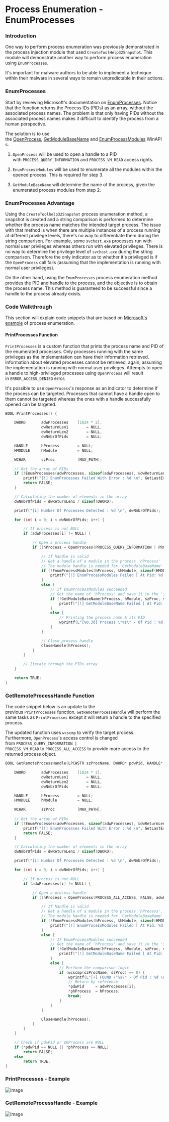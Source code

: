 # Process Enumeration - EnumProcesses

### Introduction

One way to perform process enumeration was previously demonstrated in the process injection module that used `CreateToolHelp32Snapshot`. This module will demonstrate another way to perform process enumeration using `EnumProcesses`.

It's important for malware authors to be able to implement a technique within their malware in several ways to remain unpredictable in their actions.

### EnumProcesses

Start by reviewing Microsoft's documentation on [EnumProcesses](https://learn.microsoft.com/en-us/windows/win32/api/psapi/nf-psapi-enumprocesses). Notice that the function returns the Process IDs (PIDs) as an array, without the associated process names. The problem is that only having PIDs without the associated process names makes it difficult to identify the process from a human perspective.

The solution is to use the [OpenProcess](https://learn.microsoft.com/en-us/windows/win32/api/processthreadsapi/nf-processthreadsapi-openprocess), [GetModuleBaseName](https://learn.microsoft.com/en-us/windows/win32/api/psapi/nf-psapi-getmodulebasenamew) and [EnumProcessModules](https://learn.microsoft.com/en-us/windows/win32/api/psapi/nf-psapi-enumprocessmodules) WinAPIs.

1. `OpenProcess` will be used to open a handle to a PID with `PROCESS_QUERY_INFORMATION` and `PROCESS_VM_READ` access rights.

2. `EnumProcessModules` will be used to enumerate all the modules within the opened process. This is required for step 3.

3. `GetModuleBaseName` will determine the name of the process, given the enumerated process modules from step 2.


### EnumProcesses Advantage

Using the `CreateToolhelp32Snapshot` process enumeration method, a snapshot is created and a string comparison is performed to determine whether the process name matches the intended target process. The issue with that method is when there are multiple instances of a process running at different privilege levels, there's no way to differentiate them during the string comparison. For example, some `svchost.exe` processes run with normal user privileges whereas others run with elevated privileges. There is no way to determine the privilege level of `svchost.exe` during the string comparison. Therefore the only indicator as to whether it's privileged is if the `OpenProcess` call fails (assuming that the implementation is running with normal user privileges).

On the other hand, using the `EnumProcesses` process enumeration method provides the PID and handle to the process, and the objective is to obtain the process name. This method is guaranteed to be successful since a handle to the process already exists.

### Code Walkthrough

This section will explain code snippets that are based on [Microsoft's example](https://learn.microsoft.com/en-us/windows/win32/psapi/enumerating-all-processes) of process enumeration.

#### PrintProcesses Function

`PrintProcesses` is a custom function that prints the process name and PID of the enumerated processes. Only processes running with the same privileges as the implementation can have their information retrieved. Information about elevated processes cannot be retrieved, again, assuming the implementation is running with normal user privileges. Attempts to open a handle to high-privileged processes using `OpenProcess` will result in `ERROR_ACCESS_DENIED` error.

It's possible to use `OpenProcess`'s response as an indicator to determine if the process can be targeted. Processes that cannot have a handle open to them cannot be targeted whereas the ones with a handle successfully opened can be targeted.

```c
BOOL PrintProcesses() {

	DWORD		adwProcesses	[1024 * 2],
			    dwReturnLen1		= NULL,
			    dwReturnLen2		= NULL,
			    dwNmbrOfPids		= NULL;

	HANDLE		hProcess		= NULL;
	HMODULE		hModule			= NULL;

	WCHAR		szProc			[MAX_PATH];

	// Get the array of PIDs
	if (!EnumProcesses(adwProcesses, sizeof(adwProcesses), &dwReturnLen1)) {
		printf("[!] EnumProcesses Failed With Error : %d \n", GetLastError());
		return FALSE;
	}

	// Calculating the number of elements in the array 
	dwNmbrOfPids = dwReturnLen1 / sizeof(DWORD);

	printf("[i] Number Of Processes Detected : %d \n", dwNmbrOfPids);

	for (int i = 0; i < dwNmbrOfPids; i++) {

		// If process is not NULL
		if (adwProcesses[i] != NULL) {

			// Open a process handle 
			if ((hProcess = OpenProcess(PROCESS_QUERY_INFORMATION | PROCESS_VM_READ, FALSE, adwProcesses[i])) != NULL) {

				// If handle is valid
				// Get a handle of a module in the process 'hProcess'
				// The module handle is needed for 'GetModuleBaseName'
				if (!EnumProcessModules(hProcess, &hModule, sizeof(HMODULE), &dwReturnLen2)) {
					printf("[!] EnumProcessModules Failed [ At Pid: %d ] With Error : %d \n", adwProcesses[i], GetLastError());
				}
				else {
					// If EnumProcessModules succeeded
					// Get the name of 'hProcess' and save it in the 'szProc' variable 
					if (!GetModuleBaseName(hProcess, hModule, szProc, sizeof(szProc) / sizeof(WCHAR))) {
						printf("[!] GetModuleBaseName Failed [ At Pid: %d ] With Error : %d \n", adwProcesses[i], GetLastError());
					}
					else {
						// Printing the process name & its PID
						wprintf(L"[%0.3d] Process \"%s\" - Of Pid : %d \n", i, szProc, adwProcesses[i]);
					}
				}

				// Close process handle 
				CloseHandle(hProcess);
			}
		}

		// Iterate through the PIDs array  
	}

	return TRUE;
}
```

### GetRemoteProcessHandle Function

The code snippet below is an update to the previous `PrintProcesses` function. `GetRemoteProcessHandle` will perform the same tasks as `PrintProcesses` except it will return a handle to the specified process.

The updated function uses `wcscmp` to verify the target process. Furthermore, `OpenProcess`'s access control is changed from `PROCESS_QUERY_INFORMATION | PROCESS_VM_READ` to `PROCESS_ALL_ACCESS` to provide more access to the returned process object.

```c
BOOL GetRemoteProcessHandle(LPCWSTR szProcName, DWORD* pdwPid, HANDLE* phProcess) {

	DWORD		adwProcesses	[1024 * 2],
			    dwReturnLen1		= NULL,
			    dwReturnLen2		= NULL,
			    dwNmbrOfPids		= NULL;

	HANDLE		hProcess		= NULL;
	HMODULE		hModule			= NULL;

	WCHAR		szProc			[MAX_PATH];
	
	// Get the array of PIDs
	if (!EnumProcesses(adwProcesses, sizeof(adwProcesses), &dwReturnLen1)) {
		printf("[!] EnumProcesses Failed With Error : %d \n", GetLastError());
		return FALSE;
	}

	// Calculating the number of elements in the array 
	dwNmbrOfPids = dwReturnLen1 / sizeof(DWORD);

	printf("[i] Number Of Processes Detected : %d \n", dwNmbrOfPids);

	for (int i = 0; i < dwNmbrOfPids; i++) {

		// If process is not NULL
		if (adwProcesses[i] != NULL) {

			// Open a process handle 
			if ((hProcess = OpenProcess(PROCESS_ALL_ACCESS, FALSE, adwProcesses[i])) != NULL) {

				// If handle is valid
				// Get a handle of a module in the process 'hProcess'.
				// The module handle is needed for 'GetModuleBaseName'
				if (!EnumProcessModules(hProcess, &hModule, sizeof(HMODULE), &dwReturnLen2)) {
					printf("[!] EnumProcessModules Failed [ At Pid: %d ] With Error : %d \n", adwProcesses[i], GetLastError());
				}
				else {
					// If EnumProcessModules succeeded
					// Get the name of 'hProcess' and save it in the 'szProc' variable 
					if (!GetModuleBaseName(hProcess, hModule, szProc, sizeof(szProc) / sizeof(WCHAR))) {
						printf("[!] GetModuleBaseName Failed [ At Pid: %d ] With Error : %d \n", adwProcesses[i], GetLastError());
					}
					else {
						// Perform the comparison logic
						if (wcscmp(szProcName, szProc) == 0) {
							wprintf(L"[+] FOUND \"%s\" - Of Pid : %d \n", szProc, adwProcesses[i]);
							// Return by reference
							*pdwPid		= adwProcesses[i];
							*phProcess	= hProcess;
							break;	
						}
					}
				}

				CloseHandle(hProcess);
			}
		}
	}

	// Check if pdwPid or phProcess are NULL
	if (*pdwPid == NULL || *phProcess == NULL)
		return FALSE;
	else
		return TRUE;
}
```

### PrintProcesses - Example

![image](https://maldevacademy.s3.amazonaws.com/images/Intermediate/enumprocesses-108501303-c0dfa0d8-5e73-431e-9f5f-3cea0bb217be.png)

### GetRemoteProcessHandle - Example

![image](https://maldevacademy.s3.amazonaws.com/images/Intermediate/enumprocesses-208500959-341d233b-4852-463e-8108-6d6e4c109416.png)